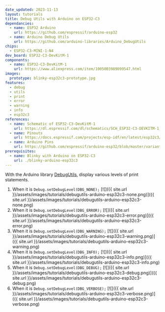 ```yaml
---
date_updated: 2023-11-13
layout: tutorials
title: Debug Utils with Arduino on ESP32-C3
dependancies:
  - name: ESP32 Arduino
    url: https://github.com/espressif/arduino-esp32
  - name: Arduino Debug Utils
    url: https://github.com/arduino-libraries/Arduino_DebugUtils
chips:
  - ESP32-C3-MINI-1-N4
dev_board: ESP32-C3-DevKitM-1
components:
  - name: ESP32-C3-DevKitM-1
    url: https://www.aliexpress.com/item/1005003989099547.html
images:
  prototype: blinky-esp32c3-prototype.jpg
features:
  - debug
  - utils
  - print
  - error
  - warning
  - info
  - esp32c3
references:
  - name: Schematic of ESP32-C3-DevKitM-1
    url: https://dl.espressif.com/dl/schematics/SCH_ESP32-C3-DEVKITM-1_V1_20200915A.pdf
  - name: Pinouts
    url: https://docs.espressif.com/projects/esp-idf/en/latest/esp32c3/hw-reference/esp32c3/user-guide-devkitm-1.html#pin-layout
  - name: Arduino Pins
    url: https://github.com/espressif/arduino-esp32/blob/master/variants/esp32c3/pins_arduino.h
prerequisites:
  - name: Blinky with Arduino on ESP32-C3
    url: ./blinky-arduino-esp32c3
---
```


With the Arduino library [DebugUtils](https://github.com/arduino-libraries/Arduino_DebugUtils), display various levels of print statements.

1. When it is `Debug.setDebugLevel(DBG_NONE);`
    [![]({{ site.url }}/assets/images/tutorials/debugutils-arduino-esp32c3-none.png)]({{ site.url }}/assets/images/tutorials/debugutils-arduino-esp32c3-none.png)
1. When it is `Debug.setDebugLevel(DBG_ERROR);`
    [![]({{ site.url }}/assets/images/tutorials/debugutils-arduino-esp32c3-error.png)]({{ site.url }}/assets/images/tutorials/debugutils-arduino-esp32c3-error.png)
1. When it is `Debug.setDebugLevel(DBG_WARNING);`
    [![]({{ site.url }}/assets/images/tutorials/debugutils-arduino-esp32c3-warning.png)]({{ site.url }}/assets/images/tutorials/debugutils-arduino-esp32c3-warning.png)
1. When it is `Debug.setDebugLevel(DBG_INFO);`
    [![]({{ site.url }}/assets/images/tutorials/debugutils-arduino-esp32c3-info.png)]({{ site.url }}/assets/images/tutorials/debugutils-arduino-esp32c3-info.png)
1. When it is `Debug.setDebugLevel(DBG_DEBUG);`
    [![]({{ site.url }}/assets/images/tutorials/debugutils-arduino-esp32c3-debug.png)]({{ site.url }}/assets/images/tutorials/debugutils-arduino-esp32c3-debug.png)
1. When it is `Debug.setDebugLevel(DBG_VERBOSE);`
    [![]({{ site.url }}/assets/images/tutorials/debugutils-arduino-esp32c3-verbose.png)]({{ site.url }}/assets/images/tutorials/debugutils-arduino-esp32c3-verbose.png)
